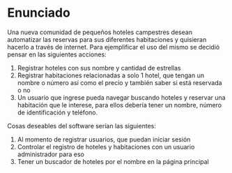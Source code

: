# Enunciado

Una nueva comunidad de pequeños hoteles campestres desean automatizar las reservas para sus diferentes habitaciones y quisieran hacerlo a través de internet. Para ejemplificar el uso del mismo se decidió pensar en las siguientes acciones:

1. Registrar hoteles con sus nombre y cantidad de estrellas
2. Registrar habitaciones relacionadas a solo 1 hotel, que tengan un nombre o número así como el precio y también saber si está reservada o no
3. Un usuario que ingrese pueda navegar buscando hoteles y reservar una habitación que le interese, para ellos debería tener un nombre, número de identificación y teléfono.

Cosas deseables del software serían las siguientes:

1. Al momento de registrar usuarios, que puedan iniciar sesión
2. Controlar el registro de hoteles y habitaciones con un usuario administrador para eso
3. Tener un buscador de hoteles por el nombre en la página principal
